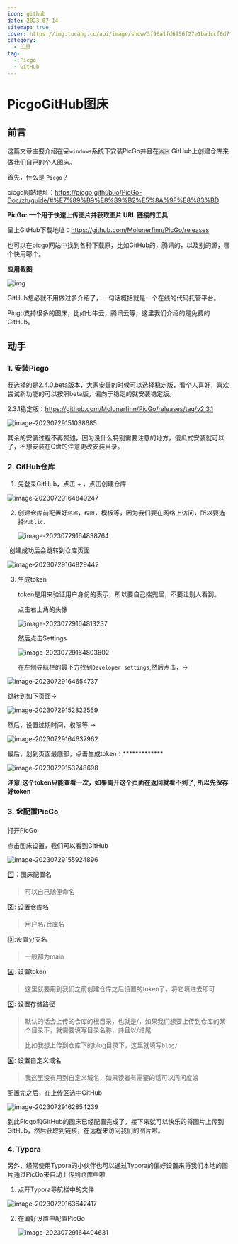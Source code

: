 ```yaml
---
icon: github
date: 2023-07-14
sitemap: true
cover: https://img.tucang.cc/api/image/show/3f96a1fd6956f27e1badccf6d7f982e1
category:
  - 工具 
tag:
  - Picgo
  - GitHub
---
```


# PicgoGitHub图床

## 前言

这篇文章主要介绍在:computer:`windows`系统下安装PicGo并且在:ghana:  GitHub上创建仓库来做我们自己的个人图床。

首先，什么是 `Picgo`？

picgo网站地址：https://picgo.github.io/PicGo-Doc/zh/guide/#%E7%89%B9%E8%89%B2%E5%8A%9F%E8%83%BD

**PicGo: 一个用于快速上传图片并获取图片 URL 链接的工具**

呈上GitHub下载地址：https://github.com/Molunerfinn/PicGo/releases

也可以在picgo网站中找到各种下载原，比如GitHub的，腾讯的，以及别的源，哪个快用哪个。

**应用截图**

![img](https://raw.githubusercontent.com/Molunerfinn/test/master/picgo/picgo-2.0.gif)

GitHub想必就不用做过多介绍了，一句话概括就是一个在线的代码托管平台。

Picgo支持很多的图床，比如七牛云，腾讯云等，这里我们介绍的是免费的GitHub。

## 动手

### 1. 安装Picgo

我选择的是2.4.0.beta版本，大家安装的时候可以选择稳定版，看个人喜好，喜欢尝试新功能的可以按照beta版，偏向于稳定的就安装稳定版。

2.3.1稳定版：https://github.com/Molunerfinn/PicGo/releases/tag/v2.3.1

![image-20230729151038685](https://raw.githubusercontent.com/lianghexiang/picgo-picture/main/vuepressimage-20230729151038685.png)

其余的安装过程不再赘述，因为没什么特别需要注意的地方，傻瓜式安装就可以了，不想安装在C盘的注意更改安装目录。

### 2. GitHub仓库

1. 先登录GitHub，点击  + ，点击创建仓库

![image-20230729164849247](https://raw.githubusercontent.com/lianghexiang/picgo-picture/main/vuepressimage-20230729164849247.png)

2. 创建仓库前配置好`名称`，`权限`，模板等，因为我们要在网络上访问，所以要选择`Public`.

   ![image-20230729164838764](https://raw.githubusercontent.com/lianghexiang/picgo-picture/main/vuepressimage-20230729164838764.png)

   

​	创建成功后会跳转到仓库页面

![image-20230729164829442](https://raw.githubusercontent.com/lianghexiang/picgo-picture/main/vuepressimage-20230729164829442.png)

3. 生成token

   token是用来验证用户身份的表示，所以要自己揣兜里，不要让别人看到。

   点击右上角的头像

   ![image-20230729164813237](https://raw.githubusercontent.com/lianghexiang/picgo-picture/main/vuepressimage-20230729164813237.png)

   然后点击Settings

   ![image-20230729164803602](https://raw.githubusercontent.com/lianghexiang/picgo-picture/main/vuepressimage-20230729164803602.png)

   在左侧导航栏的最下方找到`Developer settings`,然后点击，->

![image-20230729164654737](https://raw.githubusercontent.com/lianghexiang/picgo-picture/main/vuepressimage-20230729164654737.png)

跳转到如下页面->

![image-20230729152822569](https://raw.githubusercontent.com/lianghexiang/picgo-picture/main/vuepressimage-20230729152822569.png)

然后，设置过期时间，权限等 ->

![image-20230729164637962](https://raw.githubusercontent.com/lianghexiang/picgo-picture/main/vuepressimage-20230729164637962.png)

最后，划到页面最底部，点击生成token：*************

![image-20230729153248698](https://raw.githubusercontent.com/lianghexiang/picgo-picture/main/vuepressimage-20230729153248698.png)

**注意:这个token只能查看一次，如果离开这个页面在返回就看不到了, 所以先保存好token**



### 3.  :hammer_and_wrench:配置PicGo

打开PicGo

点击图床设置，我们可以看到GitHub

![image-20230729155924896](https://raw.githubusercontent.com/lianghexiang/picgo-picture/main/vuepressimage-20230729155924896.png)

:one:：图床配置名

> 可以自己随便命名

:two:: 设置仓库名

> 用户名/仓库名

:three::设置分支名

> 一般都为main

:four:: 设置token

> 这里就要用到我们之前创建仓库之后设置的token了，将它填进去即可

:five:: 设置存储路径

> 默认的话会上传的仓库的根目录，也就是/，如果我们想要上传到仓库的某个目录下，就需要填写目录名称，并且以/结尾
>
> 比如我想上传到仓库下的blog目录下，这里就填写`blog/`

:six:: 设置自定义域名

> 我这里没有用到自定义域名，如果读者有需要的话可以问问度娘

配置完之后，在上传区选中GitHub

![image-20230729162854239](https://raw.githubusercontent.com/lianghexiang/picgo-picture/main/vuepressimage-20230729162854239.png)

到此Picgo和GitHub的图床已经配置完成了，接下来就可以快乐的将图片上传到GitHub，然后获取到链接，在远程来访问我们的图片啦。



### 4. Typora

另外，经常使用Typora的小伙伴也可以通过Typora的偏好设置来将我们本地的图片通过PicGo来自动上传到仓库中啦

1. 点开Typora导航栏中的文件

![image-20230729163642417](https://raw.githubusercontent.com/lianghexiang/picgo-picture/main/vuepressimage-20230729163642417.png)

2. 在偏好设置中配置PicGo

   ![image-20230729164404631](https://raw.githubusercontent.com/lianghexiang/picgo-picture/main/vuepressimage-20230729164404631.png)

